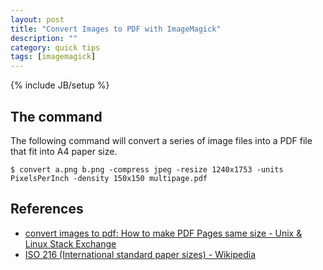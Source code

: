 ```yaml
---
layout: post
title: "Convert Images to PDF with ImageMagick"
description: ""
category: quick tips
tags: [imagemagick]
---
```

{% include JB/setup %}


## The command

The following command will convert a series of image files into a PDF file that fit into A4 paper size.

    $ convert a.png b.png -compress jpeg -resize 1240x1753 -units PixelsPerInch -density 150x150 multipage.pdf


## References

* [convert images to pdf: How to make PDF Pages same size - Unix & Linux Stack Exchange](http://unix.stackexchange.com/a/20057)
* [ISO 216 (International standard paper sizes) - Wikipedia](https://en.wikipedia.org/wiki/ISO_216#A.2C_B.2C_C_comparison)